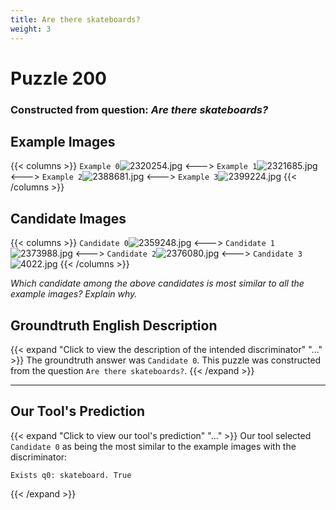 ```yaml
---
title: Are there skateboards?
weight: 3
---
```


# Puzzle 200
### Constructed from question: _Are there skateboards?_


## Example Images
{{< columns >}}
`Example 0`![2320254.jpg](/gqa_images/2320254.jpg)
<--->
`Example 1`![2321685.jpg](/gqa_images/2321685.jpg)
<--->
`Example 2`![2388681.jpg](/gqa_images/2388681.jpg)
<--->
`Example 3`![2399224.jpg](/gqa_images/2399224.jpg)
{{< /columns >}}

## Candidate Images
{{< columns >}}
`Candidate 0`![2359248.jpg](/gqa_images/2359248.jpg)
<--->
`Candidate 1`![2373988.jpg](/gqa_images/2373988.jpg)
<--->
`Candidate 2`![2376080.jpg](/gqa_images/2376080.jpg)
<--->
`Candidate 3`![4022.jpg](/gqa_images/4022.jpg)
{{< /columns >}}

*Which candidate among the above candidates is most similar to all the example images? Explain why.*

## Groundtruth English Description

{{< expand "Click to view the description of the intended discriminator" "..." >}}
The groundtruth answer was `Candidate 0`. This puzzle was constructed from the question `Are there skateboards?`.
{{< /expand >}}

---

## Our Tool's Prediction

{{< expand "Click to view our tool's prediction" "..." >}}
Our tool selected `Candidate 0` as being the most similar to the example images with the discriminator:
```plaintext
Exists q0: skateboard. True
```
{{< /expand >}}
